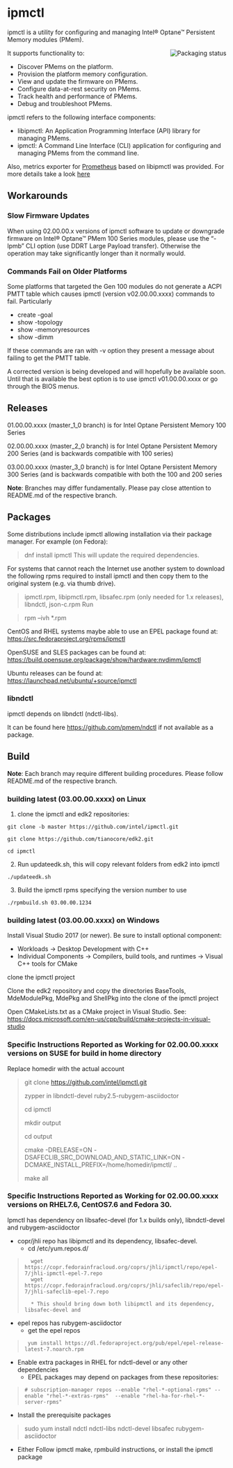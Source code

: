 # ipmctl

ipmctl is a utility for configuring and managing Intel&#174; Optane&#8482; Persistent Memory modules (PMem).

<a href="https://repology.org/project/ipmctl/versions">
    <img src="https://repology.org/badge/vertical-allrepos/ipmctl.svg" alt="Packaging status" align="right">
</a>

It supports functionality to:
* Discover PMems on the platform.
* Provision the platform memory configuration.
* View and update the firmware on PMems.
* Configure data-at-rest security on PMems.
* Track health and performance of PMems.
* Debug and troubleshoot PMems.

ipmctl refers to the following interface components:

* libipmctl: An Application Programming Interface (API) library for managing PMems.
* ipmctl: A Command Line Interface (CLI) application for configuring and managing PMems from the command line.

Also, metrics exporter for [Prometheus](https://prometheus.io/docs/introduction/overview/) based on libipmctl was provided. For more details take a look [here](https://github.com/intel/ipmctl-exporter)

## Workarounds

### Slow Firmware Updates
When using 02.00.00.x versions of ipmctl software to update or downgrade firmware on Intel® Optane™ PMem 100 Series modules, please use the “-lpmb” CLI option (use DDRT Large Payload transfer). Otherwise the operation may take significantly longer than it normally would.

### Commands Fail on Older Platforms
Some platforms that targeted the Gen 100 modules do not generate a ACPI PMTT table which causes ipmctl (version v02.00.00.xxxx) commands to fail. Particularly
* create -goal 
* show -topology
* show -memoryresources
* show -dimm

If these commands are ran with -v option they present a message about failing to get the PMTT table.

A corrected version is being developed and will hopefully be available soon. Until that is available the best option is to use ipmctl v01.00.00.xxxx or go through the BIOS menus.

## Releases

01.00.00.xxxx  (master_1_0 branch) is for Intel Optane Persistent Memory 100 Series

02.00.00.xxxx  (master_2_0 branch) is for Intel Optane Persistent Memory 200 Series (and is backwards compatible with 100 series) 

03.00.00.xxxx  (master_3_0 branch) is for Intel Optane Persistent Memory 300 Series (and is backwards compatible with both the 100 and 200 series

**Note**: Branches may differ fundamentally. Please pay close attention to README.md of the respective branch.

## Packages

Some distributions include ipmctl allowing installation via their package manager.
For example (on Fedora):
> dnf install ipmctl
This will update the required dependencies.

For systems that cannot reach the Internet use another system to download the following rpms required to install ipmctl and then copy them to the original system (e.g. via thumb drive).

> ipmctl.rpm, libipmctl.rpm, libsafec.rpm (only needed for 1.x releases), libndctl, json-c.rpm
Run

> rpm –ivh *.rpm

CentOS and RHEL systems maybe able to use an EPEL package found at: https://src.fedoraproject.org/rpms/ipmctl

OpenSUSE and SLES packages can be found at: https://build.opensuse.org/package/show/hardware:nvdimm/ipmctl

Ubuntu releases can be found at: https://launchpad.net/ubuntu/+source/ipmctl

### libndctl


ipmctl depends on libndctl (ndctl-libs).

It can be found here https://github.com/pmem/ndctl if not available as a package.


## Build

**Note**: Each branch may require different building procedures. Please follow README.md of the respective branch.

### building latest (03.00.00.xxxx) on Linux
1. clone the ipmctl and edk2 repositories:

`git clone -b master https://github.com/intel/ipmctl.git`

`git clone https://github.com/tianocore/edk2.git`

`cd ipmctl`

2. Run updateedk.sh, this will copy relevant folders from edk2 into ipmctl

`./updateedk.sh`

3. Build the ipmctl rpms specifying the version number to use

`./rpmbuild.sh 03.00.00.1234`

### building latest (03.00.00.xxxx) on Windows

Install Visual Studio 2017 (or newer). Be sure to install optional component:
* Workloads -> Desktop Development with C++
* Individual Components -> Compilers, build tools, and runtimes -> Visual C++ tools for CMake

clone the ipmctl project

Clone the edk2 repository and copy the directories BaseTools, MdeModulePkg, MdePkg and ShellPkg into the clone of the ipmctl project

Open CMakeLists.txt as a CMake project in Visual Studio. See: https://docs.microsoft.com/en-us/cpp/build/cmake-projects-in-visual-studio

### Specific Instructions Reported as Working for 02.00.00.xxxx versions on SUSE for build in home directory

Replace homedir with the actual account

> git clone https://github.com/intel/ipmctl.git
>
> zypper in libndctl-devel ruby2.5-rubygem-asciidoctor
>
> cd ipmctl
>
> mkdir output
>
> cd output
>
> cmake -DRELEASE=ON -DSAFECLIB_SRC_DOWNLOAD_AND_STATIC_LINK=ON -DCMAKE_INSTALL_PREFIX=/home/homedir/ipmctl/ ..
>
> make all
### Specific Instructions Reported as Working for 02.00.00.xxxx versions on RHEL7.6, CentOS7.6 and Fedora 30.

Ipmctl has dependency on libsafec-devel (for 1.x builds only), libndctl-devel and rubygem-asciidoctor
*	copr/jhli repo has libipmctl and its dependency, libsafec-devel.
    * cd /etc/yum.repos.d/
>       wget https://copr.fedorainfracloud.org/coprs/jhli/ipmctl/repo/epel-7/jhli-ipmctl-epel-7.repo
>       wget https://copr.fedorainfracloud.org/coprs/jhli/safeclib/repo/epel-7/jhli-safeclib-epel-7.repo
> 
>       * This should bring down both libipmctl and its dependency, libsafec-devel and
    
*	epel repos has rubygem-asciidoctor
    *	get the epel repos
>      yum install https://dl.fedoraproject.org/pub/epel/epel-release-latest-7.noarch.rpm
*	Enable extra packages in RHEL for ndctl-devel or any other dependencies
    *	EPEL packages may depend on packages from these repositories:
>     # subscription-manager repos --enable "rhel-*-optional-rpms" --enable "rhel-*-extras-rpms"  --enable "rhel-ha-for-rhel-*-server-rpms"
*	Install the prerequisite packages
>	sudo yum install ndctl ndctl-libs ndctl-devel libsafec rubygem-asciidoctor
*	Either Follow ipmctl make, rpmbuild instructions, or install the ipmctl package
